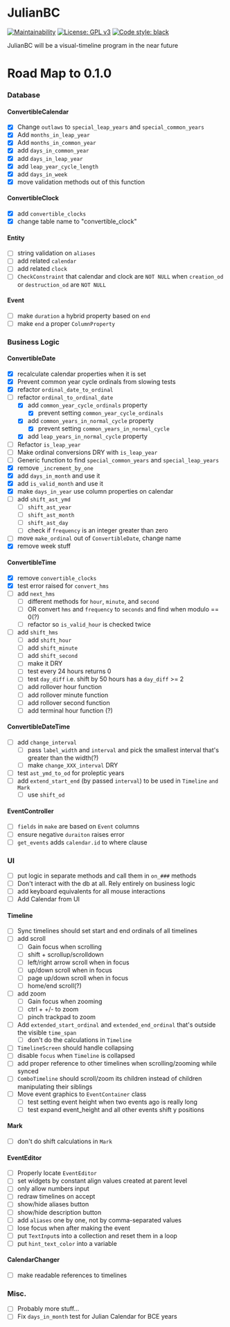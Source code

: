 # JulianBC
[![Maintainability](https://api.codeclimate.com/v1/badges/f8f0b0fd2b59791f4c87/maintainability)](https://codeclimate.com/github/xayhewalo/julianbc/maintainability)
[![License: GPL v3](https://img.shields.io/badge/License-GPLv3-blue.svg)](https://www.gnu.org/licenses/gpl-3.0)
[![Code style: black](https://img.shields.io/badge/code%20style-black-000000.svg)](https://github.com/psf/black)

JulianBC will be a visual-timeline program in the near future

# Road Map to 0.1.0
### Database
#### ConvertibleCalendar
 - [X] Change `outlaws` to `special_leap_years` and `special_common_years`
 - [X] Add `months_in_leap_year`
 - [X] Add `months_in_common_year`
 - [X] add `days_in_common_year`
 - [X] add `days_in_leap_year`
 - [X] add `leap_year_cycle_length`
 - [X] add `days_in_week`
 - [X] move validation methods out of this function
#### ConvertibleClock
- [X] add `convertible_clocks`
- [X] change table name to "convertible_clock"
#### Entity
- [ ] string validation on `aliases`
- [ ] add related `calendar`
- [ ] add related `clock`
- [ ] `CheckConstraint` that calendar and clock are `NOT NULL` when `creation_od` or `destruction_od` are `NOT NULL`
#### Event
- [ ] make `duration` a hybrid property based on `end`
- [ ] make `end` a proper `ColumnProperty`

### Business Logic
#### ConvertibleDate
- [X] recalculate calendar properties when it is set
- [X] Prevent common year cycle ordinals from slowing tests
- [X] refactor `ordinal_date_to_ordinal`
- [ ] refactor `ordinal_to_ordinal_date`
    - [X] add `common_year_cycle_ordinals` property
        - [X] prevent setting `common_year_cycle_ordinals`
    - [X] add `common_years_in_normal_cycle` property
        - [X] prevent setting `common_years_in_normal_cycle`
    - [X] add `leap_years_in_normal_cycle` property
- [ ] Refactor `is_leap_year`
- [ ] Make ordinal conversions DRY with `is_leap_year`
- [ ] Generic function to find `special_common_years` and `special_leap_years`
- [X] remove `_increment_by_one`
- [X] add `days_in_month` and use it
- [X] add `is_valid_month` and use it
- [X] make `days_in_year` use column properties on calendar
- [ ] add `shift_ast_ymd`
    - [ ] `shift_ast_year`
    - [ ] `shift_ast_month`
    - [ ] `shift_ast_day`
    - [ ] check if `frequency` is an integer greater than zero
- [ ] move `make_ordinal` out of `ConvertibleDate`, change name
- [X] remove week stuff
#### ConvertibleTime
- [X] remove `convertible_clocks`
- [X] test error raised for `convert_hms`
- [ ] add `next_hms`
    - [ ] different methods for `hour`, `minute`, and `second`
    - [ ] OR convert `hms` and `frequency` to `seconds` and find when modulo == 0(?)
    - [ ] refactor so `is_valid_hour` is checked twice
- [ ] add `shift_hms`
    - [ ] add `shift_hour`
    - [ ] add `shift_minute`
    - [ ] add `shift_second`
    - [ ] make it DRY
    - [ ] test every 24 hours returns 0
    - [ ] test `day_diff` i.e. shift by 50 hours has a `day_diff` >= 2
    - [ ] add rollover hour function
    - [ ] add rollover minute function
    - [ ] add rollover second function
    - [ ] add terminal hour function (?)
#### ConvertibleDateTime
- [ ] add `change_interval`
    - [ ] pass `label_width` and `interval` and pick the smallest interval that's greater than the width(?)
    - [ ] make `change_XXX_interval` DRY
- [ ] test `ast_ymd_to_od` for proleptic years
- [ ] add `extend_start_end` (by passed `interval`) to be used in `Timeline` `and Mark`
    - [ ] use `shift_od`
#### EventController
- [ ] `fields` in `make` are based on `Event` columns
- [ ] ensure negative `duraiton` raises error
- [ ] `get_events` adds `calendar.id` to where clause

### UI
- [ ] put logic in separate methods and call them in `on_###` methods
- [ ] Don't interact with the db at all. Rely entirely on business logic
- [ ] add keyboard equivalents for all mouse interactions
- [ ] Add Calendar from UI
#### Timeline
- [ ] Sync timelines should set start and end ordinals of all timelines
- [ ] add scroll
  - [ ] Gain focus when scrolling
  - [ ] shift + scrollup/scrolldown
  - [ ] left/right arrow scroll when in focus
  - [ ] up/down scroll when in focus
  - [ ] page up/down scroll when in focus
  - [ ] home/end scroll(?)
- [ ] add zoom
  - [ ] Gain focus when zooming
  - [ ] ctrl + +/- to zoom
  - [ ] pinch trackpad to zoom
- [ ] Add `extended_start_ordinal` and `extended_end_ordinal` that's outside the visible `time_span`
    - [ ] don't do the calculations in `Timeline`
- [ ] `TimelineScreen` should handle collapsing
- [ ] disable `focus` when `Timeline` is collapsed
- [ ] add proper reference to other timelines when scrolling/zooming while synced
- [ ] `ComboTimeline` should scroll/zoom its children instead of children manipulating their siblings
- [ ] Move event graphics to `EventContainer` class
  - [ ] test setting event height when two events ago is really long
  - [ ] test expand event_height and all other events shift y positions
#### Mark
- [ ] don't do shift calculations in `Mark`
#### EventEditor
- [ ] Properly locate `EventEditor`
- [ ] set widgets by constant align values created at parent level
- [ ] only allow numbers input
- [ ] redraw timelines on accept
- [ ] show/hide aliases button
- [ ] show/hide description button
- [ ] add `aliases` one by one, not by comma-separated values
- [ ] lose focus when after making the event
- [ ] put `TextInput`s into a collection and reset them in a loop
- [ ] put `hint_text_color` into a variable
#### CalendarChanger
- [ ] make readable references to timelines

### Misc.
- [ ] Probably more stuff...
- [ ] Fix `days_in_month` test for Julian Calendar for BCE years